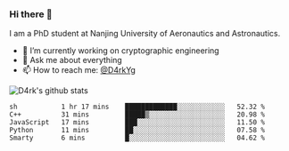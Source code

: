 ### Hi there 👋

I am a PhD student at Nanjing University of Aeronautics and Astronautics.

- 🔭 I’m currently working on cryptographic engineering
- 💬 Ask me about everything
- 📫 How to reach me: [@D4rkYg](https://twitter.com/D4rkYg)

![D4rk's github stats](https://github-readme-stats.vercel.app/api?username=dd4rk&show_icons=true&title_color=fff&icon_color=79ff97&text_color=9f9f9f&bg_color=151515)

<!--START_SECTION:waka-->
```text
sh           1 hr 17 mins    █████████████░░░░░░░░░░░░   52.32 % 
C++          31 mins         █████▒░░░░░░░░░░░░░░░░░░░   20.98 % 
JavaScript   17 mins         ███░░░░░░░░░░░░░░░░░░░░░░   11.50 % 
Python       11 mins         ██░░░░░░░░░░░░░░░░░░░░░░░   07.58 % 
Smarty       6 mins          █░░░░░░░░░░░░░░░░░░░░░░░░   04.62 % 
```
<!--END_SECTION:waka-->
